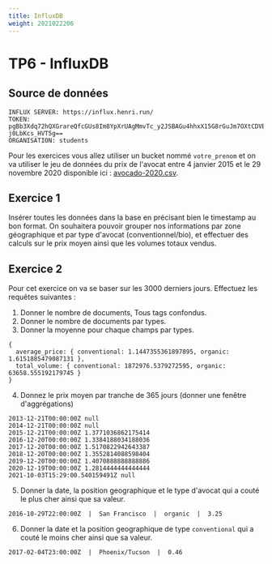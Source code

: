 ```yaml
---
title: InfluxDB
weight: 2021022206
---
```


# TP6 - InfluxDB


## Source de données

```
INFLUX SERVER: https://influx.henri.run/
TOKEN: pgBb3Xdq72hQXGrareQfcGUs8Im8YpXrUAgMmvTc_y2JSBAGu4hhxX15G8rGuJm7OXtCDVB6-j0LbKcs_HVT5g==
ORGANISATION: students
```


Pour les exercices vous allez utiliser un bucket nommé `votre_prenom` et on va utiliser le jeu de données du prix de l'avocat entre 4 janvier 2015 et le 29 novembre 2020 disponible ici : [avocado-2020.csv](../avocado-2020.csv).

## Exercice 1
Insérer toutes les données dans la base en précisant bien le timestamp au bon format.
On souhaitera pouvoir grouper nos informations par zone géographique et par type d'avocat (conventionnel/bio), 
et effectuer des calculs sur le prix moyen ainsi que les volumes totaux vendus. 

## Exercice 2
Pour cet exercice on va se baser sur les 3000 derniers jours.
Effectuez les requêtes suivantes : 
1. Donner le nombre de documents, Tous tags confondus.
2. Donner le nombre de documents par types.
3. Donner la moyenne pour chaque champs par types.
```
{
  average_price: { conventional: 1.1447355361897895, organic: 1.6151885479087131 },
  total_volume: { conventional: 1872976.5379272595, organic: 63658.555192179745 }
}
```
4. Donnez le prix moyen par tranche de 365 jours (donner une fenêtre d'aggrégations)
```
2013-12-21T00:00:00Z null
2014-12-21T00:00:00Z null
2015-12-21T00:00:00Z 1.3771036862175414
2016-12-20T00:00:00Z 1.3384188034188036
2017-12-20T00:00:00Z 1.5170822942643387
2018-12-20T00:00:00Z 1.3552814088598404
2019-12-20T00:00:00Z 1.4070888888888886
2020-12-19T00:00:00Z 1.2814444444444444
2021-10-03T15:29:00.540159491Z null
```
5. Donner la date, la position geographique et le type d'avocat qui a couté le plus cher ainsi que sa valeur.
```
2016-10-29T22:00:00Z  |  San Francisco  |  organic  |  3.25
```

6. Donner la date et la position geographique de type `conventional` qui a couté le moins cher ainsi que sa valeur.
```
2017-02-04T23:00:00Z  |  Phoenix/Tucson  |  0.46
```